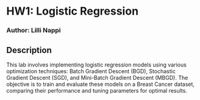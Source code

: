 # HW1: Logistic Regression

### Author: Lilli Nappi

## Description
This lab involves implementing logistic regression models using various optimization techniques: Batch Gradient Descent (BGD), Stochastic Gradient Descent (SGD), and Mini-Batch Gradient Descent (MBGD). The objective is to train and evaluate these models on a Breast Cancer dataset, comparing their performance and tuning parameters for optimal results.
